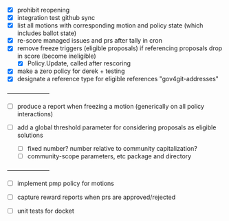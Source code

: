 - [x] prohibit reopening
- [x] integration test github sync
- [x] list all motions with corresponding motion and policy state (which includes ballot state)
- [x] re-score managed issues and prs after tally in cron
- [x] remove freeze triggers (eligible proposals) if referencing proposals drop in score (become ineligible)
  - [x] Policy.Update, called after rescoring
- [x] make a zero policy for derek + testing
- [x] designate a reference type for eligible references "gov4git-addresses"

———————


- [ ] produce a report when freezing a motion (generically on all policy interactions)

- [ ] add a global threshold parameter for considering proposals as eligible solutions
  - [ ] fixed number? number relative to community capitalization?
  - [ ] community-scope parameters, etc package and directory

———————

- [ ] implement pmp policy for motions
- [ ] capture reward reports when prs are approved/rejected

- [ ] unit tests for docket
